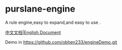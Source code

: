 # purslane-engine
A rule engine,easy to expand,and easy to use .

 [中文文档](https://github.com/obhen233/purslane-engine/blob/master/%E4%B8%AD%E6%96%87%E6%8F%8F%E8%BF%B0.md)|[English Document](https://github.com/obhen233/purslane-engine/blob/master/English%20Document.md) 

Demo in  https://github.com/obhen233/engineDemo.git

